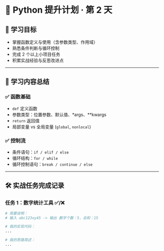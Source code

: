 # 📘 Python 提升计划 · 第 2 天

## 🎯 学习目标

- 掌握函数定义与使用（含参数类型、作用域）
- 熟悉条件判断与循环控制
- 完成 2 个以上小项目任务
- 积累实战经验与反思改进点

---

## 🧠 学习内容总结

### ✅ 函数基础

- `def` 定义函数
- 参数类型：位置参数、默认值、\*args、\*\*kwargs
- `return` 返回值
- 局部变量 vs 全局变量 (`global`, `nonlocal`)

### ✅ 控制流

- 条件语句：`if / elif / else`
- 循环结构：`for / while`
- 循环控制语句：`break / continue / else`

---

## 🛠 实战任务完成记录

### 任务 1：数字统计工具 ✅/❌

```python
# 简要说明：
# 输入 abc123xy45 -> 输出 数字个数：5，总和：15

# 我的实现代码：
...

# 我的思路简述：
...
```
